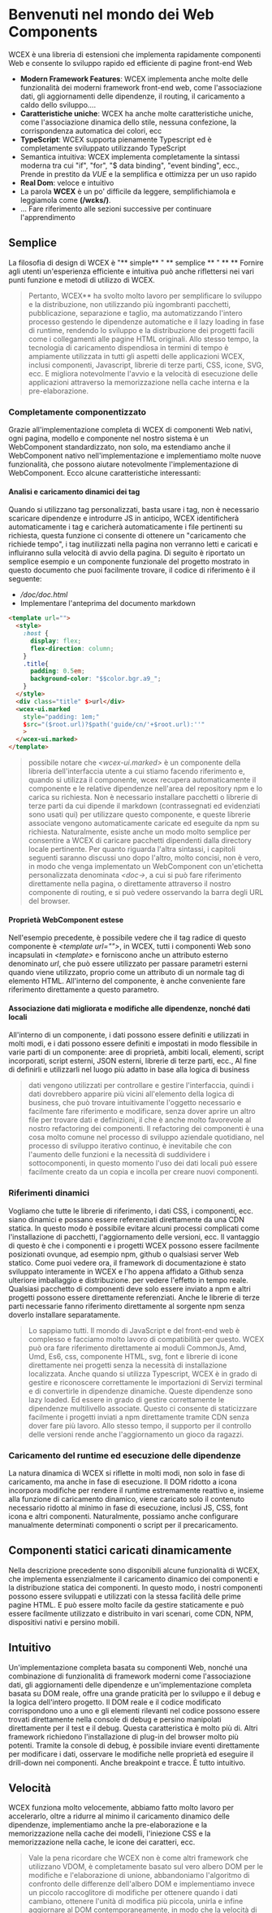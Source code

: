 <!--DESC: {icon:{name:"explore",pkg:"mdi",type:"filled"},id:1} -->

<p align=center><svg width=8em src="/logo.svg" ></svg></p>

# Benvenuti nel mondo dei Web Components

WCEX è una libreria di estensioni che implementa rapidamente componenti Web e consente lo sviluppo rapido ed efficiente di pagine front-end Web

- **Modern Framework Features**: WCEX implementa anche molte delle funzionalità dei moderni framework front-end web, come l'associazione dati, gli aggiornamenti delle dipendenze, il routing, il caricamento a caldo dello sviluppo....
- **Caratteristiche uniche**: WCEX ha anche molte caratteristiche uniche, come l'associazione dinamica dello stile, nessuna confezione, la corrispondenza automatica dei colori, ecc
- **TypeScript**: WCEX supporta pienamente Typescript ed è completamente sviluppato utilizzando TypeScript
- Semantica intuitiva: WCEX implementa completamente la sintassi moderna tra cui "if", "for", "$ data binding", "event binding", ecc., Prende in prestito da *VUE* e la semplifica e ottimizza per un uso rapido
- **Real Dom**: veloce e intuitivo
- La parola **WCEX** è un po' difficile da leggere, semplifichiamola e leggiamola come **(/wɛks/)**.
- ... Fare riferimento alle sezioni successive per continuare l'apprendimento

## Semplice

La filosofia di design di WCEX è "** simple** " ** semplice ** " ** **
Fornire agli utenti un'esperienza efficiente e intuitiva può anche riflettersi nei vari punti funzione e metodi di utilizzo di WCEX.

> Pertanto, WCEX** ha svolto molto lavoro per semplificare lo sviluppo e la distribuzione, non utilizzando più ingombranti pacchetti, pubblicazione, separazione e taglio, ma automatizzando l'intero processo gestendo le dipendenze automatiche e il lazy loading in fase di runtime, rendendo lo sviluppo e la distribuzione dei progetti facili come i collegamenti alle pagine HTML originali. Allo stesso tempo, la tecnologia di caricamento dispendiosa in termini di tempo è ampiamente utilizzata in tutti gli aspetti delle applicazioni WCEX, inclusi componenti, Javascript, librerie di terze parti, CSS, icone, SVG, ecc. E migliora notevolmente l'avvio e la velocità di esecuzione delle applicazioni attraverso la memorizzazione nella cache interna e la pre-elaborazione.

### Completamente componentizzato

Grazie all'implementazione completa di WCEX di componenti Web nativi, ogni pagina, modello e componente nel nostro sistema è un WebComponent standardizzato, non solo, ma estendiamo anche il WebComponent nativo nell'implementazione e implementiamo molte nuove funzionalità, che possono aiutare notevolmente l'implementazione di WebComponent. Ecco alcune caratteristiche interessanti:

#### Analisi e caricamento dinamici dei tag

Quando si utilizzano tag personalizzati, basta usare i tag, non è necessario scaricare dipendenze e introdurre JS in anticipo, WCEX identificherà automaticamente i tag e caricherà automaticamente i file pertinenti su richiesta, questa funzione ci consente di ottenere un "caricamento che richiede tempo", i tag inutilizzati nella pagina non verranno letti e caricati e influiranno sulla velocità di avvio della pagina. Di seguito è riportato un semplice esempio e un componente funzionale del progetto mostrato in questo documento che puoi facilmente trovare, il codice di riferimento è il seguente:
- _/doc/doc.html_
- Implementare l'anteprima del documento markdown
```html
<template url="">
  <style>
    :host {
      display: flex;
      flex-direction: column;
    }
    .title{
      padding: 0.5em;
      background-color: "$$color.bgr.a9_";
    }
  </style>
  <div class="title" $>url</div>
  <wcex-ui.marked 
    style="padding: 1em;" 
    $src="($root.url)?$path('guide/cn/'+$root.url):''"
    >
  </wcex-ui.marked>
</template>
```

> possibile notare che _\<wcex-ui.marked\>_ è un componente della libreria dell'interfaccia utente a cui stiamo facendo riferimento e, quando si utilizza il componente, wcex recupera automaticamente il componente e le relative dipendenze nell'area del repository npm e lo carica su richiesta. Non è necessario installare pacchetti o librerie di terze parti da cui dipende il markdown (contrassegnati ed evidenziati sono usati qui) per utilizzare questo componente, e queste librerie associate vengono automaticamente caricate ed eseguite da npm su richiesta. Naturalmente, esiste anche un modo molto semplice per consentire a WCEX di caricare pacchetti dipendenti dalla directory locale pertinente. Per quanto riguarda l'altra sintassi, i capitoli seguenti saranno discussi uno dopo l'altro, molto concisi, non è vero, in modo che venga implementato un WebComponent con un'etichetta personalizzata denominata _\<doc-\>_, a cui si può fare riferimento direttamente nella pagina, o direttamente attraverso il nostro componente di routing, e si può vedere osservando la barra degli URL del browser.

#### Proprietà WebComponent estese
Nell'esempio precedente, è possibile vedere che il tag radice di questo componente è _\<template url=""\>_, in WCEX, tutti i componenti Web sono incapsulati in _\<template\>_ e forniscono anche un attributo esterno denominato _url_, che può essere utilizzato per passare parametri esterni quando viene utilizzato, proprio come un attributo di un normale tag di elemento HTML. All'interno del componente, è anche conveniente fare riferimento direttamente a questo parametro.


#### Associazione dati migliorata e modifiche alle dipendenze, nonché dati locali
All'interno di un componente, i dati possono essere definiti e utilizzati in molti modi, e i dati possono essere definiti e impostati in modo flessibile in varie parti di un componente: aree di proprietà, ambiti locali, elementi, script incorporati, script esterni, JSON esterni, librerie di terze parti, ecc., Al fine di definirli e utilizzarli nel luogo più adatto in base alla logica di business
> dati vengono utilizzati per controllare e gestire l'interfaccia, quindi i dati dovrebbero apparire più vicini all'elemento della logica di business, che può trovare intuitivamente l'oggetto necessario e facilmente fare riferimento e modificare, senza dover aprire un altro file per trovare dati e definizioni, il che è anche molto favorevole al nostro refactoring dei componenti. Il refactoring dei componenti è una cosa molto comune nel processo di sviluppo aziendale quotidiano, nel processo di sviluppo iterativo continuo, è inevitabile che con l'aumento delle funzioni e la necessità di suddividere i sottocomponenti, in questo momento l'uso dei dati locali può essere facilmente creato da un copia e incolla per creare nuovi componenti.

### Riferimenti dinamici
Vogliamo che tutte le librerie di riferimento, i dati CSS, i componenti, ecc. siano dinamici e possano essere referenziati direttamente da una CDN statica. In questo modo è possibile evitare alcuni processi complicati come l'installazione di pacchetti, l'aggiornamento delle versioni, ecc. Il vantaggio di questo è che i componenti e i progetti WCEX possono essere facilmente posizionati ovunque, ad esempio npm, github o qualsiasi server Web statico. Come puoi vedere ora, il framework di documentazione è stato sviluppato interamente in WCEX e l'ho appena affidato a Github senza ulteriore imballaggio e distribuzione. per vedere l'effetto in tempo reale. Qualsiasi pacchetto di componenti deve solo essere inviato a npm e altri progetti possono essere direttamente referenziati. Anche le librerie di terze parti necessarie fanno riferimento direttamente al sorgente npm senza doverlo installare separatamente.

> Lo sappiamo tutti. Il mondo di JavaScript e del front-end web è complesso e facciamo molto lavoro di compatibilità per questo. WCEX può ora fare riferimento direttamente ai moduli CommonJs, Amd, Umd, Es6, css, componente HTML, svg, font e librerie di icone direttamente nei progetti senza la necessità di installazione localizzata. Anche quando si utilizza Typescript, WCEX è in grado di gestire e riconoscere correttamente le importazioni di Servizi terminal e di convertirle in dipendenze dinamiche. Queste dipendenze sono lazy loaded. Ed essere in grado di gestire correttamente le dipendenze multilivello associate. Questo ci consente di staticizzare facilmente i progetti inviati a npm direttamente tramite CDN senza dover fare più lavoro. Allo stesso tempo, il supporto per il controllo delle versioni rende anche l'aggiornamento un gioco da ragazzi.

### Caricamento del runtime ed esecuzione delle dipendenze
La natura dinamica di WCEX si riflette in molti modi, non solo in fase di caricamento, ma anche in fase di esecuzione. Il DOM ridotto a icona incorpora modifiche per rendere il runtime estremamente reattivo e, insieme alla funzione di caricamento dinamico, viene caricato solo il contenuto necessario ridotto al minimo in fase di esecuzione, inclusi JS, CSS, font icona e altri componenti. Naturalmente, possiamo anche configurare manualmente determinati componenti o script per il precaricamento.

## Componenti statici caricati dinamicamente
Nella descrizione precedente sono disponibili alcune funzionalità di WCEX, che implementa essenzialmente il caricamento dinamico dei componenti e la distribuzione statica dei componenti. In questo modo, i nostri componenti possono essere sviluppati e utilizzati con la stessa facilità delle prime pagine HTML. E può essere molto facile da gestire staticamente e può essere facilmente utilizzato e distribuito in vari scenari, come CDN, NPM, dispositivi nativi e persino mobili.

## Intuitivo
Un'implementazione completa basata su componenti Web, nonché una combinazione di funzionalità di framework moderni come l'associazione dati, gli aggiornamenti delle dipendenze e un'implementazione completa basata su DOM reale, offre una grande praticità per lo sviluppo e il debug e la logica dell'intero progetto. Il DOM reale e il codice modificato corrispondono uno a uno e gli elementi rilevanti nel codice possono essere trovati direttamente nella console di debug e persino manipolati direttamente per il test e il debug. Questa caratteristica è molto più di. Altri framework richiedono l'installazione di plug-in del browser molto più potenti. Tramite la console di debug, è possibile inviare eventi direttamente per modificare i dati, osservare le modifiche nelle proprietà ed eseguire il drill-down nei componenti. Anche breakpoint e tracce. È tutto intuitivo.

## Velocità
WCEX funziona molto velocemente, abbiamo fatto molto lavoro per accelerarlo, oltre a ridurre al minimo il caricamento dinamico delle dipendenze, implementiamo anche la pre-elaborazione e la memorizzazione nella cache dei modelli, l'iniezione CSS e la memorizzazione nella cache, le icone dei caratteri, ecc.
> Vale la pena ricordare che WCEX non è come altri framework che utilizzano VDOM, è completamente basato sul vero albero DOM per le modifiche e l'elaborazione di unione, abbandoniamo l'algoritmo di confronto delle differenze dell'albero DOM e implementiamo invece un piccolo raccoglitore di modifiche per ottenere quando i dati cambiano, ottenere l'unità di modifica più piccola, unirla e infine aggiornare al DOM contemporaneamente, in modo che la velocità di risposta al sistema sia notevolmente migliorata.

## Sviluppo progressivo
A differenza di altri framework, WCEX non ha una forte preferenza di linguaggio, che si tratti di HTML, Javscript, Typescript, ecc., È una scelta di sviluppo che supportiamo e consigliamo, ma man mano che il progetto si evolve, è un processo di sviluppo graduale che va dal semplice al complesso e poi diviso e ricostruito. In questo processo, segui il concetto di **Good Cat**, implementazione rapida, logica semplificata e comodo aggiornamento iterativo.

> Di solito lo facciamo nei nostri progetti:
> - In primo luogo, pagine logicamente semplici, di solito in puro _HTML_, cercano di evitare l'uso di Javascript, perché questo porterà alla definizione di nomi di variabili e riferimenti separati, sembra stanco;
> - In secondo luogo, con l'aumentare della complessità del business, specialmente quando l'istruzione JS inline è lunga, migrare JS al _HTML tag_ di script inline e utilizzare la sintassi Javascript, in modo che ci possa essere un controllo della sintassi di base e una migliore formattazione;
> - In terzo luogo, man mano che l'attività aumenta ulteriormente e il numero di righe di codice aumenta, generalmente controlliamo _inlining JavaScript_ All'interno di 50 righe, Js viene suddiviso in file Typescript indipendenti e completa il tipo. Con il supporto di _WCEX_, questo lavoro sarebbe facile;
> - Infine, il componente è più grande, e questo è quando il componente viene diviso in modo indipendente



## Consegna a basso costo
Il ciclo di vita di un prodotto software è più complesso, WCEX considera come ottenere una semplificazione e un'ottimizzazione complessive nell'intero ciclo di vita del prodotto software, compresa la catena di sviluppo e debug. Testare le versioni di distribuzione e le modifiche successive. Iterazione della versione e molti altri collegamenti. Ottimizza e semplifica questi collegamenti. Può migliorare notevolmente l'efficienza del nostro sviluppo. Ciò riduce il costo dell'intero ciclo di sviluppo del software. Pertanto, molte delle funzionalità che progettiamo sono correlate a questi. Nei capitoli seguenti. Probabilmente vedrai alcune app interessanti in ogni passaggio.
> Ad esempio, in base alle caratteristiche delle dipendenze dinamiche e del caricamento, è possibile ottenere moduli multicomponente e aggiornamenti rapidi collaborativi di rete collaborativa multipersona nello sviluppo del team e questi aggiornamenti si basano su aggiornamenti locali. Le modifiche di tutti si riflettono nella tua anteprima live in tempo reale

> Attraverso la funzionalità dei componenti statici WCEX, puoi persino utilizzare direttamente npm e GitHub come blog personale, in modo che non ci sia bisogno di server e nessun costo di traffico, quanto buono.

> Questo documento fa proprio questo, con framework e componenti scritti in WCEX, fa riferimento ad alcuni pacchetti di terze parti già pronti su NPM e parte del contenuto è scritto in markdown. Alla fine è stato rilasciato direttamente su NPM, attraverso un CDN pubblico gratuito, che è ciò che può essere visto ora.

## Altro
C'è un piccolo pulsante nell'angolo in alto a destra, puoi sperimentare le caratteristiche di WCEX _Semantic Real-time Color Matching_, scegli il tuo colore preferito.

Inoltre, è possibile vedere che questo documento utilizza caratteri cinesi speciali e WCEX implementa anche il caricamento dispendioso in termini di tempo dei caratteri cinesi di grandi dimensioni. L'usabilità di utilizzare una varietà di caratteri cinesi nel browser è notevolmente migliorata e i dettagli del caricamento dei caratteri possono essere visualizzati nella console di debug e l'uso di questo carattere cinese non dipende da altri servizi API di terze parti sono anche completamente statici e supportano offline, e ci sarà un capitolo dedicato al supporto e all'ottimizzazione del caricamento dei caratteri cinesi Progetto di riferimento: [https://github.com/wc-ex/cn-fontsource]( https://github.com/wc-ex/cn-fontsource)
